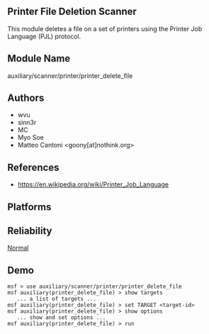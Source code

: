 ## Printer File Deletion Scanner

This module deletes a file on a set of printers using the 
Printer Job Language (PJL) protocol.


## Module Name
auxiliary/scanner/printer/printer_delete_file

## Authors
* wvu
* sinn3r
* MC
* Myo Soe
* Matteo Cantoni <goony[at]nothink.org>


## References
* https://en.wikipedia.org/wiki/Printer_Job_Language




## Platforms


## Reliability
[Normal](https://github.com/rapid7/metasploit-framework/wiki/Exploit-Ranking)

## Demo

```
msf > use auxiliary/scanner/printer/printer_delete_file
msf auxiliary(printer_delete_file) > show targets
   ... a list of targets ...
msf auxiliary(printer_delete_file) > set TARGET <target-id>
msf auxiliary(printer_delete_file) > show options
   ... show and set options ...
msf auxiliary(printer_delete_file) > run
```
    
    